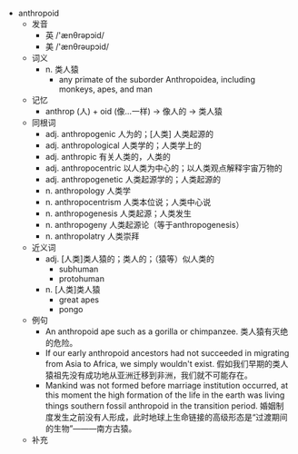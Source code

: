 - anthropoid
  - 发音
    - 英 /'ænθrəpɔid/
    - 美 /'ænθrəupɔid/
  - 词义
    - n. 类人猿
      - any primate of the suborder Anthropoidea, including monkeys, apes, and man 
  - 记忆
    - anthrop (人) + oid (像…一样) → 像人的 → 类人猿
  - 同根词
    - adj. anthropogenic 人为的；[人类] 人类起源的
    - adj. anthropological 人类学的；人类学上的
    - adj. anthropic 有关人类的，人类的
    - adj. anthropocentric 以人类为中心的；以人类观点解释宇宙万物的
    - adj. anthropogenetic 人类起源学的；人类起源的
    - n. anthropology 人类学
    - n. anthropocentrism 人类本位说；人类中心说
    - n. anthropogenesis 人类起源；人类发生
    - n. anthropogeny 人类起源论（等于anthropogenesis）
    - n. anthropolatry 人类崇拜
  - 近义词
    - adj. [人类]类人猿的；类人的；（猿等）似人类的
      - subhuman
      - protohuman
    - n. [人类]类人猿
      - great apes
      - pongo
  - 例句
    - An anthropoid ape such as a gorilla or chimpanzee. 类人猿有灭绝的危险。
    - If our early anthropoid ancestors had not succeeded in migrating from Asia to Africa, we simply wouldn't exist. 假如我们早期的类人猿祖先没有成功地从亚洲迁移到非洲，我们就不可能存在。
    - Mankind was not formed before marriage institution occurred, at this moment the high formation of the life in the earth was living things southern fossil anthropoid in the transition period. 婚姻制度发生之前没有人形成，此时地球上生命链接的高级形态是“过渡期间的生物”———南方古猿。
  - 补充